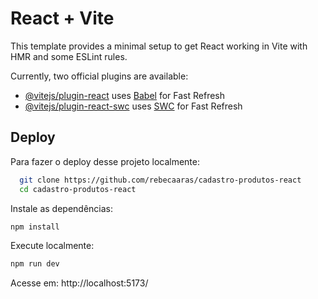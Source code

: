 # React + Vite

This template provides a minimal setup to get React working in Vite with HMR and some ESLint rules.

Currently, two official plugins are available:

- [@vitejs/plugin-react](https://github.com/vitejs/vite-plugin-react/blob/main/packages/plugin-react/README.md) uses [Babel](https://babeljs.io/) for Fast Refresh
- [@vitejs/plugin-react-swc](https://github.com/vitejs/vite-plugin-react-swc) uses [SWC](https://swc.rs/) for Fast Refresh

## Deploy

Para fazer o deploy desse projeto localmente:

```bash
  git clone https://github.com/rebecaaras/cadastro-produtos-react
  cd cadastro-produtos-react
```

Instale as dependências:
```bash
npm install
```

Execute localmente:
```bash
npm run dev
```
Acesse em: http://localhost:5173/
